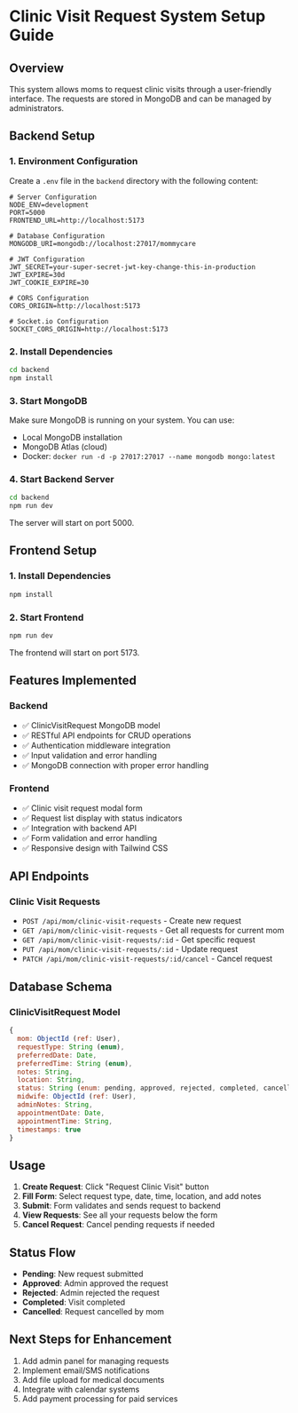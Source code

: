 # Clinic Visit Request System Setup Guide

## Overview
This system allows moms to request clinic visits through a user-friendly interface. The requests are stored in MongoDB and can be managed by administrators.

## Backend Setup

### 1. Environment Configuration
Create a `.env` file in the `backend` directory with the following content:

```env
# Server Configuration
NODE_ENV=development
PORT=5000
FRONTEND_URL=http://localhost:5173

# Database Configuration
MONGODB_URI=mongodb://localhost:27017/mommycare

# JWT Configuration
JWT_SECRET=your-super-secret-jwt-key-change-this-in-production
JWT_EXPIRE=30d
JWT_COOKIE_EXPIRE=30

# CORS Configuration
CORS_ORIGIN=http://localhost:5173

# Socket.io Configuration
SOCKET_CORS_ORIGIN=http://localhost:5173
```

### 2. Install Dependencies
```bash
cd backend
npm install
```

### 3. Start MongoDB
Make sure MongoDB is running on your system. You can use:
- Local MongoDB installation
- MongoDB Atlas (cloud)
- Docker: `docker run -d -p 27017:27017 --name mongodb mongo:latest`

### 4. Start Backend Server
```bash
cd backend
npm run dev
```

The server will start on port 5000.

## Frontend Setup

### 1. Install Dependencies
```bash
npm install
```

### 2. Start Frontend
```bash
npm run dev
```

The frontend will start on port 5173.

## Features Implemented

### Backend
- ✅ ClinicVisitRequest MongoDB model
- ✅ RESTful API endpoints for CRUD operations
- ✅ Authentication middleware integration
- ✅ Input validation and error handling
- ✅ MongoDB connection with proper error handling

### Frontend
- ✅ Clinic visit request modal form
- ✅ Request list display with status indicators
- ✅ Integration with backend API
- ✅ Form validation and error handling
- ✅ Responsive design with Tailwind CSS

## API Endpoints

### Clinic Visit Requests
- `POST /api/mom/clinic-visit-requests` - Create new request
- `GET /api/mom/clinic-visit-requests` - Get all requests for current mom
- `GET /api/mom/clinic-visit-requests/:id` - Get specific request
- `PUT /api/mom/clinic-visit-requests/:id` - Update request
- `PATCH /api/mom/clinic-visit-requests/:id/cancel` - Cancel request

## Database Schema

### ClinicVisitRequest Model
```javascript
{
  mom: ObjectId (ref: User),
  requestType: String (enum),
  preferredDate: Date,
  preferredTime: String (enum),
  notes: String,
  location: String,
  status: String (enum: pending, approved, rejected, completed, cancelled),
  midwife: ObjectId (ref: User),
  adminNotes: String,
  appointmentDate: Date,
  appointmentTime: String,
  timestamps: true
}
```

## Usage

1. **Create Request**: Click "Request Clinic Visit" button
2. **Fill Form**: Select request type, date, time, location, and add notes
3. **Submit**: Form validates and sends request to backend
4. **View Requests**: See all your requests below the form
5. **Cancel Request**: Cancel pending requests if needed

## Status Flow
- **Pending**: New request submitted
- **Approved**: Admin approved the request
- **Rejected**: Admin rejected the request
- **Completed**: Visit completed
- **Cancelled**: Request cancelled by mom

## Next Steps for Enhancement
1. Add admin panel for managing requests
2. Implement email/SMS notifications
3. Add file upload for medical documents
4. Integrate with calendar systems
5. Add payment processing for paid services
